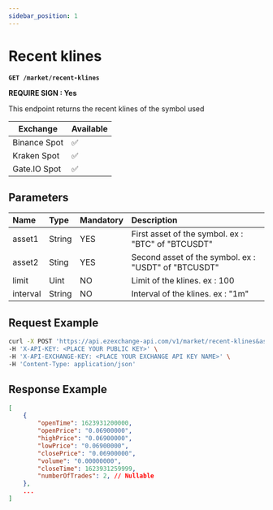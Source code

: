 ```yaml
---
sidebar_position: 1
---
```


# Recent klines

**`GET /market/recent-klines`**

**REQUIRE SIGN : Yes**

This endpoint returns the recent klines of the symbol used

| Exchange     | Available |
| ------------ | --------- |
| Binance Spot | ✅        |
| Kraken Spot  | ✅        |
| Gate.IO Spot | ✅        |

## Parameters

| Name     | Type   | Mandatory | Description                                          |
| :------- | :----- | :-------- | :--------------------------------------------------- |
| asset1   | String | YES       | First asset of the symbol. ex : "BTC" of "BTCUSDT"   |
| asset2   | Sting  | YES       | Second asset of the symbol. ex : "USDT" of "BTCUSDT" |
| limit    | Uint   | NO        | Limit of the klines. ex : 100                        |
| interval | String | NO        | Interval of the klines. ex : "1m"                    |

## Request Example

```bash
curl -X POST 'https://api.ezexchange-api.com/v1/market/recent-klines&asset1=BTC&asset2=ETH&signature=xxx' \
-H 'X-API-KEY: <PLACE YOUR PUBLIC KEY>' \
-H 'X-API-EXCHANGE-KEY: <PLACE YOUR EXCHANGE API KEY NAME>' \
-H 'Content-Type: application/json'
```

## Response Example

```json
[
    {
        "openTime": 1623931200000,
        "openPrice": "0.06900000",
        "highPrice": "0.06900000",
        "lowPrice": "0.06900000",
        "closePrice": "0.06900000",
        "volume": "0.00000000",
        "closeTime": 1623931259999,
        "numberOfTrades": 2, // Nullable
    },
    ...
]
```
